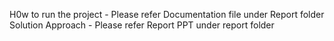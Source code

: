 H0w to run the project - Please refer Documentation file under Report folder
Solution Approach - Please refer Report PPT under report folder 


